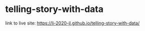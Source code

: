 # telling-story-with-data

link to live site: https://li-2020-jl.github.io/telling-story-with-data/
